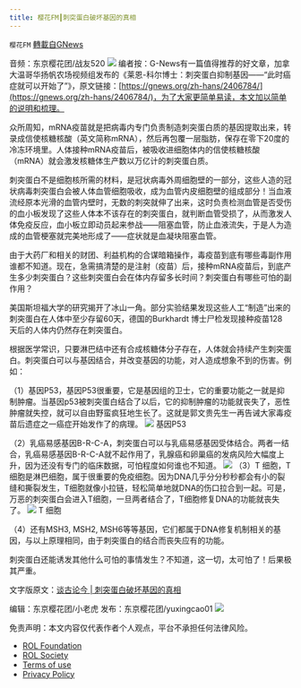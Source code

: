 ```yaml
---
title: 樱花FM┃刺突蛋白破坏基因的真相
---
```

`樱花FM` [轉載自GNews](https://gnews.org/zh-hans/2438201/)

音频：东京樱花团/战友520
  ![](https://assets.gnews.org/wp-content/uploads/2022/04/unnamed-4-5.png) 
编者按：G-News有一篇值得推荐的好文章，加拿大温哥华扬帆农场视频组发布的《莱恩-科尔博士：刺突蛋白抑制基因——“此时癌症就可以开始了”》，原文链接：[https://gnews.org/zh-hans/2406784/](https://gnews.org/zh-hans/2406784/)，为了大家更简单易读，本文加以简单的说明和梳理。
 
众所周知，mRNA疫苗就是把病毒内专门负责制造刺突蛋白质的基因提取出来，转录成信使核糖核酸（英文简称mRNA），然后再包覆一层脂肪，保存在零下20度的冷冻环境里。人体接种mRNA疫苗后，被吸收进细胞体内的信使核糖核酸（mRNA）就会激发核糖体生产数以万亿计的刺突蛋白质。
 
刺突蛋白不是细胞核所需的材料，是冠状病毒外周细胞壁的一部分，这些人造的冠状病毒刺突蛋白会被人体血管细胞吸收，成为血管内皮细胞壁的组成部分！当血液流经原本光滑的血管内壁时，无数的刺突就伸了出来，这时负责检测血管是否受伤的血小板发现了这些人体本不该存在的刺突蛋白，就判断血管受损了，从而激发人体免疫反应，血小板立即动员起来参战——阻塞血管，防止血液流失，于是人为造成的血管梗塞就完美地形成了——症状就是血凝块阻塞血管。
 
由于大药厂和相关的财团、利益机构的合谋暗箱操作，毒疫苗到底有哪些毒副作用谁都不知道。现在，急需搞清楚的是注射（疫苗）后，接种mRNA疫苗后，到底产生多少刺突蛋白？这些刺突蛋白会在体内存留多长时间？刺突蛋白有哪些可怕的副作用？
 
美国斯坦福大学的研究揭开了冰山一角。部分实验结果发现这些人工“制造”出来的刺突蛋白在人体中至少存留60天，德国的Burkhardt 博士尸检发现接种疫苗128 天后的人体内仍然存在刺突蛋白。
 
根据医学常识，只要淋巴结中还有合成核糖体分子存在，人体就会持续产生刺突蛋白。刺突蛋白可以与基因结合，并改变基因的功能，对人造成想象不到的伤害。例如：
 
（1）基因P53，基因P53很重要，它是基因组的卫士，它的重要功能之一就是抑制肿瘤。当基因p53被刺突蛋白结合了以后，它的抑制肿瘤的功能就丧失了，恶性肿瘤就失控，就可以自由野蛮疯狂地生长了。这就是郭文贵先生一再告诫大家毒疫苗后遗症之一癌症开始发作了的病理。
 ![](https://assets.gnews.org/wp-content/uploads/2022/04/unnamed-5-6.png) 
基因P53
 
（2）乳癌易感基因B-R-C-A，刺突蛋白可以与乳癌易感基因受体结合。两者一结合，乳癌易感基因B-R-C-A就不起作用了，乳腺癌和卵巢癌的发病风险大幅度上升，因为还没有专门的临床数据，可怕程度如何谁也不知道。
 ![](https://assets.gnews.org/wp-content/uploads/2022/04/unnamed-6-5.png) 
（3）T 细胞，T细胞是淋巴细胞，属于很重要的免疫细胞。因为DNA几乎分分秒秒都会有小的裂缝和撕裂发生，T细胞就像小拉链，轻松简单地就DNA的伤口拉合到一起。可是，万恶的刺突蛋白会进入T细胞，一旦两者结合了，T细胞修复DNA的功能就丧失了。
 ![](https://assets.gnews.org/wp-content/uploads/2022/04/unnamed-7-6.png) 
T 细胞
 
（4）还有MSH3, MSH2, MSH6等等基因，它们都属于DNA修复机制相关的基因，与以上原理相同，由于刺突蛋白的结合而丧失应有的功能。
 
刺突蛋白还能诱发其他什么可怕的事情发生？不知道，这一切，太可怕了！后果极其严重。
 
文字版原文：[谈古论今 | 刺突蛋白破坏基因的真相](https://gnews.org/zh-hans/2408072/)
 
编辑：东京樱花团/小老虎
发布：东京樱花团/yuxingcao01
 ![](https://assets.gnews.org/wp-content/uploads/2022/02/屏幕截图-2022-02-24-151921-2.png) 

免责声明：本文内容仅代表作者个人观点，平台不承担任何法律风险。
  
- [ROL Foundation](https://rolfoundation.org/)
- [ROL Society](https://rolsociety.org/)
- [Terms of use](https://gnews.org/terms-of-use-3/)
- [Privacy Policy](https://gnews.org/privacy-policy/)
